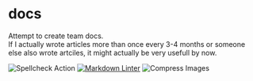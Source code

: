 # docs
Attempt to create team docs.  
If I actually wrote articles more than once every 3-4 months or someone else also wrote artciles, it might actually be very usefull by now.

![Spellcheck Action](https://github.com/frc6506/docs/workflows/Spellcheck%20Action/badge.svg)
[![Markdown Linter](https://github.com/frc6506/docs/actions/workflows/markdownwonLinter.yml/badge.svg)](https://github.com/frc6506/docs/actions/workflows/markdownwonLinter.yml)
![Compress Images](https://github.com/frc6506/docs/workflows/Compress%20Images/badge.svg)
